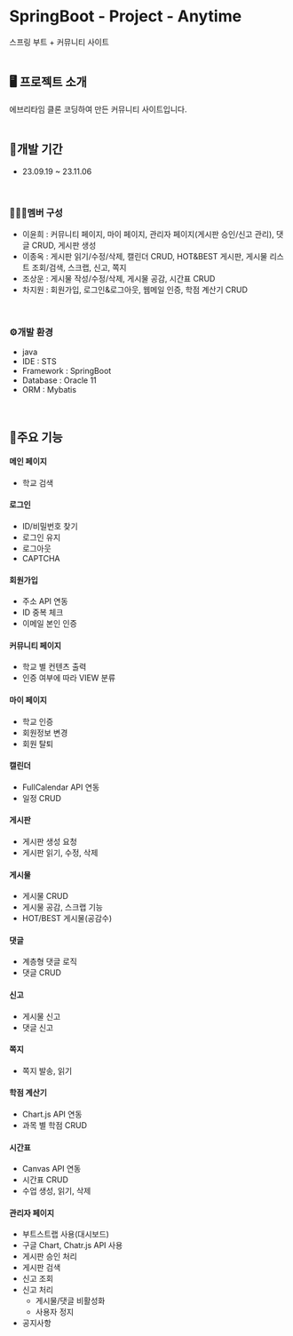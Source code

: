 # SpringBoot - Project - Anytime
스프링 부트 + 커뮤니티 사이트
<br>
<br>

## 🖥️ 프로젝트 소개
에브리타임 클론 코딩하여 만든 커뮤니티 사이트입니다.
<br>
<br>

## 📆개발 기간
* 23.09.19 ~ 23.11.06
<br>

### 🧑‍🤝‍🧑멤버 구성
  - 이윤희 : 커뮤니티 페이지, 마이 페이지, 관리자 페이지(게시판 승인/신고 관리), 댓글 CRUD, 게시판 생성
  - 이종옥 : 게시판 읽기/수정/삭제, 캘린더 CRUD, HOT&BEST 게시판, 게시물 리스트 조회/검색, 스크랩, 신고, 쪽지
  - 조상운 : 게시물 작성/수정/삭제, 게시물 공감, 시간표 CRUD
  - 차지원 : 회원가입, 로그인&로그아웃, 웹메일 인증, 학점 계산기 CRUD
<br>

### ⚙️개발 환경
- java
- IDE : STS
- Framework : SpringBoot
- Database : Oracle 11
- ORM : Mybatis
<br>

## 📌주요 기능
#### 메인 페이지
- 학교 검색

#### 로그인
- ID/비밀번호 찾기
- 로그인 유지
- 로그아웃
- CAPTCHA

#### 회원가입
- 주소 API 연동
- ID 중복 체크
- 이메일 본인 인증

#### 커뮤니티 페이지
- 학교 별 컨텐츠 출력
- 인증 여부에 따라 VIEW 분류


#### 마이 페이지
- 학교 인증
- 회원정보 변경
- 회원 탈퇴

#### 캘린더
- FullCalendar API 연동
- 일정 CRUD
  
#### 게시판
- 게시판 생성 요청
- 게시판 읽기, 수정, 삭제

#### 게시물
- 게시물 CRUD
- 게시물 공감, 스크랩 기능
- HOT/BEST 게시물(공감수)
  
#### 댓글
- 계층형 댓글 로직
- 댓글 CRUD

#### 신고
- 게시물 신고
- 댓글 신고

#### 쪽지
- 쪽지 발송, 읽기

#### 학점 계산기
- Chart.js API 연동
- 과목 별 학점 CRUD
  
#### 시간표
- Canvas API 연동
- 시간표 CRUD
- 수업 생성, 읽기, 삭제

#### 관리자 페이지
- 부트스트랩 사용(대시보드)
- 구글 Chart, Chatr.js API 사용
- 게시판 승인 처리
- 게시판 검색
- 신고 조회
- 신고 처리
  - 게시물/댓글 비활성화
  - 사용자 정지
- 공지사항

